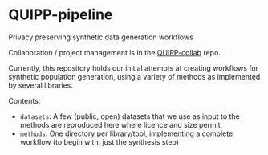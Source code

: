 # QUIPP-pipeline
Privacy preserving synthetic data generation workflows

Collaboration / project management is in the [QUIPP-collab](https://github.com/alan-turing-institute/QUIPP-collab) repo.

Currently, this repository holds our initial attempts at creating workflows for synthetic population generation, 
using a variety of methods as implemented by several libraries.

Contents:
 - `datasets`: A few (public, open) datasets that we use as input to the methods are reproduced here where licence and
   size permit
 - `methods`: One directory per library/tool, implementing a complete workflow (to begin with: just the synthesis step)
